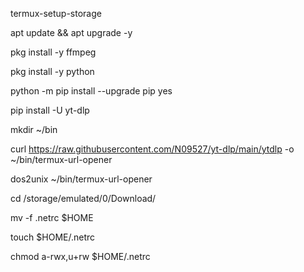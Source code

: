 
termux-setup-storage

apt update && apt upgrade -y

pkg install -y ffmpeg

pkg install -y python

python -m pip install --upgrade pip yes

pip install -U yt-dlp

mkdir ~/bin

curl https://raw.githubusercontent.com/N09527/yt-dlp/main/ytdlp -o ~/bin/termux-url-opener

dos2unix ~/bin/termux-url-opener

cd /storage/emulated/0/Download/

mv -f .netrc $HOME

touch $HOME/.netrc

chmod a-rwx,u+rw $HOME/.netrc

